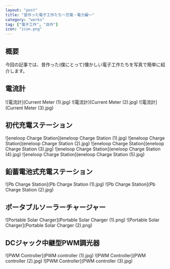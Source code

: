 ```yaml
---
layout: "post"
title: "昔作った電子工作たち～充電・電力編～"
category: "works"
tag: ["電子工作", "自作"]
icon: "icon.png"
---
```


## 概要

今回の記事では、昔作った(僕にとって)懐かしい電子工作たちを写真で簡単に紹介します。

## 電流計

![電流計](Current Meter (1).jpg)
![電流計](Current Meter (2).jpg)
![電流計](Current Meter (3).jpg)

## 初代充電ステーション

![eneloop Charge Station](eneloop Charge Station (1).jpg)
![eneloop Charge Station](eneloop Charge Station (2).jpg)
![eneloop Charge Station](eneloop Charge Station (3).jpg)
![eneloop Charge Station](eneloop Charge Station (4).jpg)
![eneloop Charge Station](eneloop Charge Station (5).jpg)

## 鉛蓄電池式充電ステーション

![Pb Charge Station](Pb Charge Station (1).jpg)
![Pb Charge Station](Pb Charge Station (2).jpg)

## ポータブルソーラーチャージャー

![Portable Solar Charger](Portable Solar Charger (1).png)
![Portable Solar Charger](Portable Solar Charger (2).png)

## DCジャック中継型PWM調光器

![PWM Controller](PWM controller (1).jpg)
![PWM Controller](PWM controller (2).jpg)
![PWM Controller](PWM controller (3).jpg)

